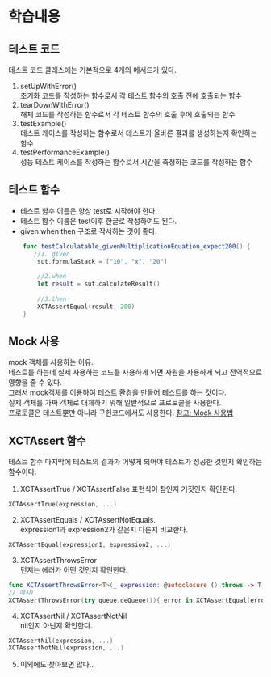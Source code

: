 # 학습내용

## 테스트 코드
테스트 코드 클래스에는 기본적으로 4개의 메서드가 있다.

1. setUpWithError()   
초기화 코드를 작성하는 함수로서 각 테스트 함수의 호출 전에 호출되는 함수
2. tearDownWithError()   
해체 코드를 작성하는 함수로서 각 테스트 함수의 호출 후에 호출되는 함수
3. testExample()   
테스트 케이스를 작성하는 함수로서 테스트가 올바른 결과를 생성하는지 확인하는 함수
4. testPerformanceExample()   
성능 테스트 케이스를 작성하는 함수로서 시간을 측정하는 코드를 작성하는 함수


## 테스트 함수
- 테스트 함수 이름은 항상 test로 시작해야 한다. 
- 테스트 함수 이름은 test이후 한글로 작성하여도 된다.
- given when then 구조로 작서하는 것이 좋다.

```swift
    func testCalculatable_givenMultiplicationEquation_expect200() {
       //1. given
        sut.formulaStack = ["10", "𝗑", "20"]
        
        //2.when
        let result = sut.calculateResult()
        
        //3.then
        XCTAssertEqual(result, 200)
    }
 ```
 
 
## Mock 사용
mock 객체를 사용하는 이유.   
테스트를 하는데  실제 사용하는 코드를 사용하게 되면 자원을 사용하게 되고 전역적으로 영향을 줄 수 있다.   
그래서 mock객체를 이용하여 테스트 환경을 만들어 테스트를 하는 것이다.   
실제 객체를 가짜 객체로 대체하기 위해 일반적으로 프로토콜을 사용한다.   
프로토콜은 테스트뿐만 아니라 구현코드에서도 사용한다.
[참고: Mock 사용법](https://academy.realm.io/kr/posts/making-mock-objects-more-useful-try-swift-2017/)


## XCTAssert 함수
테스트 함수 마지막에 테스트의 결과가 어떻게 되어야 테스트가 성공한 것인지 확인하는 함수이다.

1. XCTAssertTrue / XCTAssertFalse
표현식이 참인지 거짓인지 확인한다.
```swift
XCTAssertTrue(expression, ...)
```

2. XCTAssertEquals / XCTAssertNotEquals.  
expression1과 expression2가 같은지 다른지 비교한다.   
```swift
XCTAssertEqual(expression1, expression2, ...)
```

3. XCTAssertThrowsError  
던지는 에러가 어떤 것인지 확인한다.    
```swift
func XCTAssertThrowsError<T>(_ expression: @autoclosure () throws -> T, _ message: @autoclosure () -> String = "", file: StaticString = #filePath, line: UInt = #line, _ errorHandler: (_ error: Error) -> Void = { _ in })
// 예시)
XCTAssertThrowsError(try queue.deQueue()){ error in XCTAssertEqual(error as? QueueError, QueueError.deQueueFailed)}
```

4. XCTAssertNil / XCTAssertNotNil  
nil인지 아닌지 확인한다.   
```swift
XCTAssertNil(expression, ...)
XCTAssertNotNil(expression, ...)
```

5. 이외에도 찾아보면 많다..   

